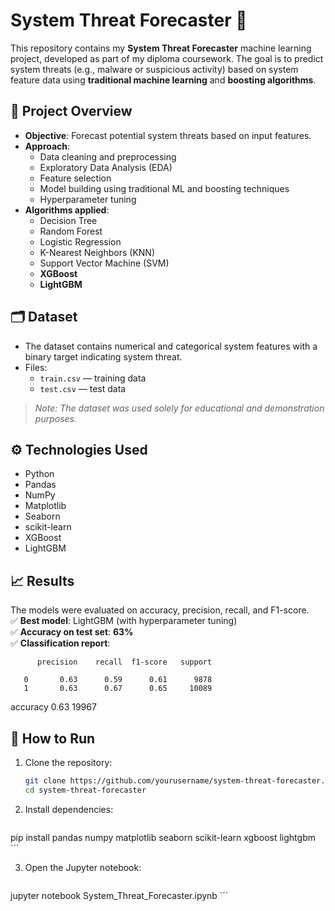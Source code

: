 # System Threat Forecaster 🔐

This repository contains my **System Threat Forecaster** machine learning project, developed as part of my diploma coursework. The goal is to predict system threats (e.g., malware or suspicious activity) based on system feature data using **traditional machine learning** and **boosting algorithms**.

## 📌 Project Overview

- **Objective**: Forecast potential system threats based on input features.
- **Approach**:
  - Data cleaning and preprocessing
  - Exploratory Data Analysis (EDA)
  - Feature selection
  - Model building using traditional ML and boosting techniques
  - Hyperparameter tuning
- **Algorithms applied**:
  - Decision Tree
  - Random Forest
  - Logistic Regression
  - K-Nearest Neighbors (KNN)
  - Support Vector Machine (SVM)
  - **XGBoost**
  - **LightGBM**

## 🗂 Dataset

- The dataset contains numerical and categorical system features with a binary target indicating system threat.
- Files:
  - `train.csv` — training data
  - `test.csv` — test data

> *Note: The dataset was used solely for educational and demonstration purposes.*

## ⚙️ Technologies Used

- Python
- Pandas
- NumPy
- Matplotlib
- Seaborn
- scikit-learn
- XGBoost
- LightGBM

## 📈 Results

The models were evaluated on accuracy, precision, recall, and F1-score.  
✅ **Best model**: LightGBM (with hyperparameter tuning)  
✅ **Accuracy on test set**: **63%**  
✅ **Classification report**:

          precision    recall  f1-score   support

       0       0.63      0.59      0.61      9878
       1       0.63      0.67      0.65     10089

accuracy                           0.63     19967


## 🚀 How to Run

1. Clone the repository:
   ```bash
   git clone https://github.com/yourusername/system-threat-forecaster.git
   cd system-threat-forecaster
    ```
    
2. Install dependencies:
    ```bash
pip install pandas numpy matplotlib seaborn scikit-learn xgboost lightgbm
    ```

3. Open the Jupyter notebook:
    ```bash
jupyter notebook System_Threat_Forecaster.ipynb
    ```